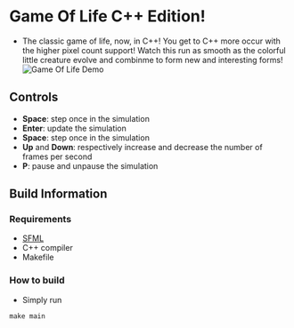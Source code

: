 # Game Of Life C++ Edition!
- The classic game of life, now, in C++! You get to C++ more occur with the higher pixel count support! Watch this run as smooth as the colorful little creature evolve and combinme to form new and interesting forms!
![Game Of Life Demo](GameOfLifeCPP.gif)
## Controls
- **Space**: step once in the simulation
- **Enter**: update the simulation
- **Space**: step once in the simulation
- **Up** and **Down**: respectively increase and decrease the number of frames per second
- **P**: pause and unpause the simulation
## Build Information
### Requirements
- [SFML](https://www.sfml-dev.org/)
- C++ compiler
- Makefile
### How to build
- Simply run
```shell
make main
```

